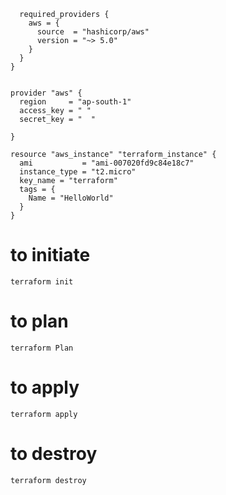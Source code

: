 ```
  required_providers {
    aws = {
      source  = "hashicorp/aws"
      version = "~> 5.0"
    }
  }
}


provider "aws" {
  region     = "ap-south-1"
  access_key = " "
  secret_key = "  "

}

resource "aws_instance" "terraform_instance" {
  ami           = "ami-007020fd9c84e18c7"
  instance_type = "t2.micro"
  key_name = "terraform"
  tags = {
    Name = "HelloWorld"
  }
}
```
# to initiate
```
terraform init
```
# to plan
```
terraform Plan
```
# to apply
```
terraform apply
```
# to destroy
```
terraform destroy
```
